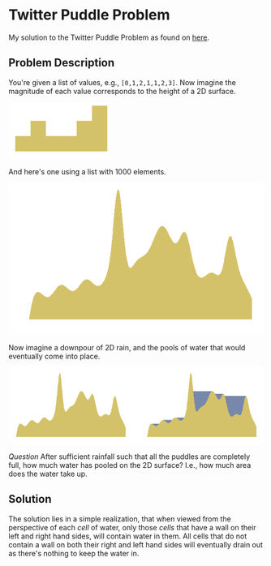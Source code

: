 # Twitter Puddle Problem
My solution to the Twitter Puddle Problem as found on [here](http://puzzles.bostonpython.com/puddle.html).

Problem Description
----
You're given a list of values, e.g., `[0,1,2,1,1,2,3]`. Now imagine the magnitude of each value corresponds to the height of a 2D surface.

![Small example with no puddle](/no_puddle.png?raw=true)

And here's one using a list with 1000 elements.

![Big example with no puddle](/big_no_puddle.png?raw=true)

Now imagine a downpour of 2D rain, and the pools of water that would eventually come into place.

![example with piddle](/side_by_side.png?raw=true)

*Question* After sufficient rainfall such that all the puddles are completely full, how much water has pooled on the 2D surface? I.e., how much area does the water take up.

Solution
----
The solution lies in a simple realization, that when viewed from the perspective of each *cell* of water, only those *cells* that have a wall on their left and right hand sides, will contain water in them. All cells that do not contain a wall on both their right and left hand sides will eventually drain out as there's nothing to keep the water in.
